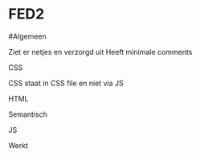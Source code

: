 FED2
====
#Algemeen

Ziet er netjes en verzorgd uit
Heeft minimale comments

CSS

CSS staat in CSS file en niet via JS

HTML

Semantisch


JS

Werkt

